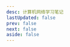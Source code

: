 ```yaml
---
desc: 计算机网络学习笔记
lastUpdated: false
prev: false
next: false
aside: false
---
```


<SummaryPage path="/网络通信/" :desc="$frontmatter.desc"></SummaryPage>
